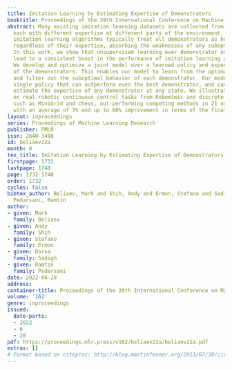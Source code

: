 ```yaml
---
title: Imitation Learning by Estimating Expertise of Demonstrators
booktitle: Proceedings of the 39th International Conference on Machine Learning
abstract: Many existing imitation learning datasets are collected from multiple demonstrators,
  each with different expertise at different parts of the environment. Yet, standard
  imitation learning algorithms typically treat all demonstrators as homogeneous,
  regardless of their expertise, absorbing the weaknesses of any suboptimal demonstrators.
  In this work, we show that unsupervised learning over demonstrator expertise can
  lead to a consistent boost in the performance of imitation learning algorithms.
  We develop and optimize a joint model over a learned policy and expertise levels
  of the demonstrators. This enables our model to learn from the optimal behavior
  and filter out the suboptimal behavior of each demonstrator. Our model learns a
  single policy that can outperform even the best demonstrator, and can be used to
  estimate the expertise of any demonstrator at any state. We illustrate our findings
  on real-robotic continuous control tasks from Robomimic and discrete environments
  such as MiniGrid and chess, out-performing competing methods in 21 out of 23 settings,
  with an average of 7% and up to 60% improvement in terms of the final reward.
layout: inproceedings
series: Proceedings of Machine Learning Research
publisher: PMLR
issn: 2640-3498
id: beliaev22a
month: 0
tex_title: Imitation Learning by Estimating Expertise of Demonstrators
firstpage: 1732
lastpage: 1748
page: 1732-1748
order: 1732
cycles: false
bibtex_author: Beliaev, Mark and Shih, Andy and Ermon, Stefano and Sadigh, Dorsa and
  Pedarsani, Ramtin
author:
- given: Mark
  family: Beliaev
- given: Andy
  family: Shih
- given: Stefano
  family: Ermon
- given: Dorsa
  family: Sadigh
- given: Ramtin
  family: Pedarsani
date: 2022-06-28
address:
container-title: Proceedings of the 39th International Conference on Machine Learning
volume: '162'
genre: inproceedings
issued:
  date-parts:
  - 2022
  - 6
  - 28
pdf: https://proceedings.mlr.press/v162/beliaev22a/beliaev22a.pdf
extras: []
# Format based on citeproc: http://blog.martinfenner.org/2013/07/30/citeproc-yaml-for-bibliographies/
---
```


